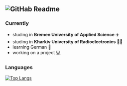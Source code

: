 

![GitHab Readme](https://user-images.githubusercontent.com/109369501/198018291-314e3bf4-4cad-4bdd-b746-5e7bc17674d4.png)
------------------
### Currently
- studing in **Bremen University of Applied Science** ✈️
- studing in **Kharkiv University of Radioelectronics** 👩‍🎓
- learning German 🤞
- working on a project 💻

### Languages

[![Top Langs](https://github-readme-stats.vercel.app/api/top-langs/?username=KseniiaDukelska&layout=compact)](https://github.com/KseniiaDukelska/github-readme-stats)

